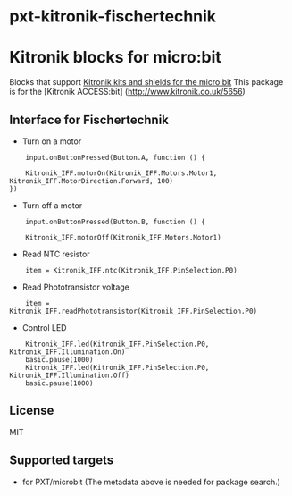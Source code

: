 # pxt-kitronik-fischertechnik

# Kitronik blocks for micro:bit

Blocks that support [Kitronik kits and shields for the micro:bit](https://www.kitronik.co.uk/microbit.html)
This package is for the [Kitronik ACCESS:bit] (http://www.kitronik.co.uk/5656)

## Interface for Fischertechnik

* Turn on a motor

```blocks
	input.onButtonPressed(Button.A, function () {
    
	Kitronik_IFF.motorOn(Kitronik_IFF.Motors.Motor1, Kitronik_IFF.MotorDirection.Forward, 100)
})
```

* Turn off a motor

```blocks
    input.onButtonPressed(Button.B, function () {
    
	Kitronik_IFF.motorOff(Kitronik_IFF.Motors.Motor1)
```

* Read NTC resistor

```blocks
    item = Kitronik_IFF.ntc(Kitronik_IFF.PinSelection.P0)
```

* Read Phototransistor voltage

```blocks
    item = Kitronik_IFF.readPhototransistor(Kitronik_IFF.PinSelection.P0)
```

* Control LED

```blocks
    Kitronik_IFF.led(Kitronik_IFF.PinSelection.P0, Kitronik_IFF.Illumination.On)
    basic.pause(1000)
    Kitronik_IFF.led(Kitronik_IFF.PinSelection.P0, Kitronik_IFF.Illumination.Off)
    basic.pause(1000)
```
## License

MIT

## Supported targets

* for PXT/microbit
(The metadata above is needed for package search.)